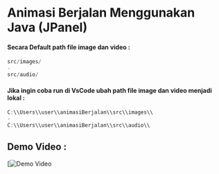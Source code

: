 # Animasi Berjalan Menggunakan Java (JPanel)

#### Secara Default path file image dan video :
``` animasiBerjalan.java
src/images/
-
src/audio/
```

#### Jika ingin coba run di VsCode ubah path file image dan video menjadi lokal :
``` animasiBerjalan.java
C:\\Users\\user\\animasiBerjalan\\src\\images\\
-
C:\\Users\\user\\animasiBerjalan\\src\\audio\\
```

## Demo Video :
[![Demo Video](https://github.com/user-attachments/assets/660f875f-7fa1-4ed6-b976-56f7a13ba214)
